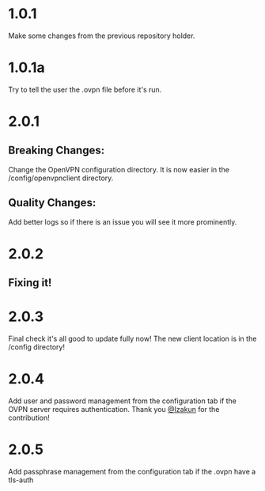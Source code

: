 # 1.0.1
Make some changes from the previous repository holder.
# 1.0.1a
Try to tell the user the .ovpn file before it's run.
# 2.0.1
## Breaking Changes:
Change the OpenVPN configuration directory. It is now easier in the /config/openvpnclient directory.
## Quality Changes:
Add better logs so if there is an issue you will see it more prominently.
# 2.0.2
## Fixing it!
# 2.0.3
Final check it's all good to update fully now! The new client location is in the /config directory!
# 2.0.4
Add user and password management from the configuration tab if the OVPN server requires authentication. Thank you [@Izakun](https://github.com/Izakun) for the contribution!
# 2.0.5
Add passphrase management from the configuration tab if the .ovpn have a tls-auth
